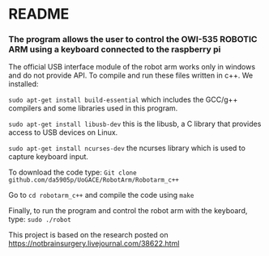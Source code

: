 # README

### The program allows the user to control the OWI-535 ROBOTIC ARM using a keyboard connected to the raspberry pi

The official USB interface module of the robot arm works only in windows and do not provide API.  To compile and run these files written in c++. We installed:

`sudo apt-get install build-essential` which includes the GCC/g++ compilers and some libraries used in this program.

`sudo apt-get install libusb-dev` this is the libusb, a C library that provides access to USB devices on Linux.

`sudo apt-get install ncurses-dev` the ncurses library which is used to capture keyboard input.

To download the code type: `Git clone github.com/da5905p/UoGACE/RobotArm/Robotarm_c++`

Go to `cd robotarm_c++` and compile the code using `make`

Finally, to run the program and control the robot arm with the keyboard, type:  `sudo ./robot`

This project is based on the research posted on https://notbrainsurgery.livejournal.com/38622.html
